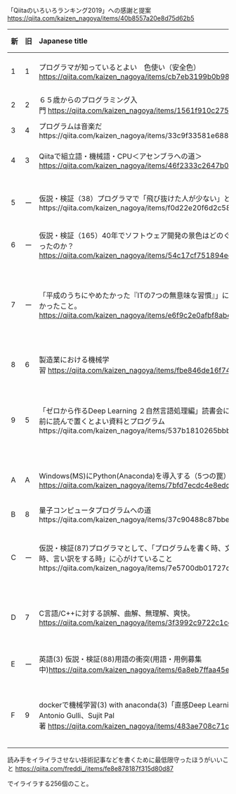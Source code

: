 「Qiitaのいろいろランキング2019」への感謝と提案
https://qiita.com/kaizen_nagoya/items/40b8557a20e8d75d62b5

| 新 | 旧 | Japanese title | English Title | good | views | v/g | 初投稿 | 旧good | 旧views | 旧v/g | good差 | views差 | v/g差 |
|:--|:--|:--|:--|--:|--:|--:|--:|:--|:--|:--|:--|:--|:--|
| 1 | 1 | プログラマが知っているとよい　色使い（安全色）https://qiita.com/kaizen_nagoya/items/cb7eb3199b0b98904a35 | Safety colour, everyone should know the use of colour. | 1397 | 64602 | 46.2 | 20180814 | 1181 | 47516 | 40.2 | 216 | 17086 | 6 |
| 2 | 2 | ６５歳からのプログラミング入門 https://qiita.com/kaizen_nagoya/items/1561f910c275b22d7c9f | Getting start programming at 65 years old. | 586 | 24406 | 41.6 | 20190116 | 370 | 13327 | 36 | 216 | 11079 | 5.6 |
| 3 | 4 | プログラムは音楽だhttps://qiita.com/kaizen_nagoya/items/33c9f33581e6886f8ad8 | A program is a music. | 326 | 27064 | 83 | 20180722 | 265 | 19160 | 72.3 | 61 | 7904 | 10.7 |
| 4 | 3 | Qiitaで組立語・機械語・CPU＜アセンブラへの道＞https://qiita.com/kaizen_nagoya/items/46f2333c2647b0e692b2 | Road to Assembler, machine language and CPU on Qiita | 291 | 21695 | 74.5 | 20180630 | 268 | 13504 | 50.3 | 23 | 8191 | 24.3 |
| 5 | ー | 仮説・検証（38）プログラマで「飛び抜けた人が少ない」という仮説https://qiita.com/kaizen_nagoya/items/f0d22e20f6d2c58f2c1b | Hypothesis that there are few people who "jumped out" in programmers | 254 | 16642 | 65.5 | 20190222 | - | - | - | - | - | - |
| 6 | ー | 仮説・検証（165）40年でソフトウェア開発の景色はどのぐらい変わったのか？https://qiita.com/kaizen_nagoya/items/54c17cf751894eef56f8 | How changed the software design environment in 40 years? | 249 | 12715 | 51 | 20190826 | - | - | - | - | - | - |
| 7 | ー | 「平成のうちにやめたかった『ITの7つの無意味な習慣』」に付け加えたかったこと。https://qiita.com/kaizen_nagoya/items/e6f9c2e0afbf8ab4181c | I wanted to add something to "Seven meaningless tradition on Information technology that I wanted to stop in the Heisei period." | 231 | 35082 | 151.8 | 20200102 | - | - | - | - | - | - |
| 8 | 6 | 製造業における機械学習 https://qiita.com/kaizen_nagoya/items/fbe846de16f74bea1d6f | machine learning on the manufacturing industry | 156 | 19299 | 123.7 | 20190119 | 124 | 8527 | 68.7 | 32 | 10772 | 55 |
| 9 | 5 | 「ゼロから作るDeep Learning ２自然言語処理編」読書会に参加する前に読んで置くとよい資料とプログラムhttps://qiita.com/kaizen_nagoya/items/537b1810265bbbc70e73 | Beffore joinng a reading club on "Start from scratch, Deep Learning 2, natural language version", try these exercise materials | 153 | 23912 | 156.2 | 20180306 | 124 | 16474 | 132.8 | 29 | 7438 | 23.5 |
| A | A | Windows(MS)にPython(Anaconda)を導入する（5つの罠）https://qiita.com/kaizen_nagoya/items/7bfd7ecdc4e8edcbd679 | 5 traps, introducing Python (Anaconda) to M.S. Windows. | 99 | 119764 | 1209.7 | 20171218 | 29 | 30442 | 1049.7 | 70 | 89322 | 160 |
| B | 8 | 量子コンピュータプログラムへの道https://qiita.com/kaizen_nagoya/items/37c90488c87bbe9f2d71 | Road to quantum computing | 86 | 10845 | 126.1 | 20180310 | 51 | 4485 | 87.9 | 35 | 6360 | 38.2 |
| C | ー | 仮説・検証(87)プログラマとして、「プログラムを書く時、文章を書く時、言い訳をする時」に心がけていることhttps://qiita.com/kaizen_nagoya/items/7e5700db01727cb516fc | What to keep in mind "when writing programs, writing sentences and making excuses" as a programmer. | 71 | 4294 | 60.4 | 20190222 | - | - | - | - | - | - |
| D | 7 | C言語/C++に対する誤解、曲解、無理解、爽快。https://qiita.com/kaizen_nagoya/items/3f3992c9722c1cee2e3a | Misunderstanding, twist, unappreciation or reviving on C and/or C++ Languages | 56 | 7079 | 126.4 | 20180325 | 51 | 5467 | 107.1 | 5 | 1612 | 19.3 |
| E | ー | 英語(3) 仮説・検証(88)用語の衝突(用語・用例募集中)https://qiita.com/kaizen_nagoya/items/6a8eb7ffaa45eeb16624 | Term clashes (terms and examples are being requested) | 51 | 4976 | 97.5 | 20190525 | - | - | - | - | - | - |
| F | 9 | dockerで機械学習(3) with anaconda(3)「直感Deep Learning」Antonio Gulli、Sujit Pal著 https://qiita.com/kaizen_nagoya/items/483ae708c71c88419c32 | machine learning on docker with anaconda(3) "Deep Learning with Keras" by Antonio Gulli and Sujit Pal | 37 | 21098 | 570.2 | 20180922 | 34 | 10192 | 299.7 | 3 | 10906 | 270.5 |


読み手をイライラさせない技術記事などを書くために最低限守ったほうがいいこと
https://qiita.com/freddi_/items/fe8e878187f315d80d87

でイライラする256個のこと。




